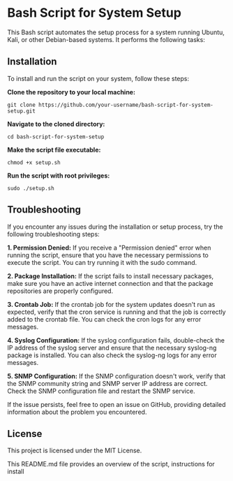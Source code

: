 # Bash Script for System Setup

This Bash script automates the setup process for a system running Ubuntu, Kali, or other Debian-based systems. It performs the following tasks:

## Installation

To install and run the script on your system, follow these steps:

**Clone the repository to your local machine:**

```
git clone https://github.com/your-username/bash-script-for-system-setup.git
```

**Navigate to the cloned directory:**

```
cd bash-script-for-system-setup
```

**Make the script file executable:**

```
chmod +x setup.sh
```


**Run the script with root privileges:**

```
sudo ./setup.sh
```


## Troubleshooting
If you encounter any issues during the installation or setup process, try the following troubleshooting steps:

**1. Permission Denied:** If you receive a "Permission denied" error when running the script, ensure that you have the necessary permissions to execute the script. You can try running it with the sudo command.

**2. Package Installation:** If the script fails to install necessary packages, make sure you have an active internet connection and that the package repositories are properly configured.

**3. Crontab Job:** If the crontab job for the system updates doesn't run as expected, verify that the cron service is running and that the job is correctly added to the crontab file. You can check the cron logs for any error messages.

**4. Syslog Configuration:** If the syslog configuration fails, double-check the IP address of the syslog server and ensure that the necessary syslog-ng package is installed. You can also check the syslog-ng logs for any error messages.

**5. SNMP Configuration:** If the SNMP configuration doesn't work, verify that the SNMP community string and SNMP server IP address are correct. Check the SNMP configuration file and restart the SNMP service.

If the issue persists, feel free to open an issue on GitHub, providing detailed information about the problem you encountered.

## License
This project is licensed under the MIT License.


This README.md file provides an overview of the script, instructions for install
